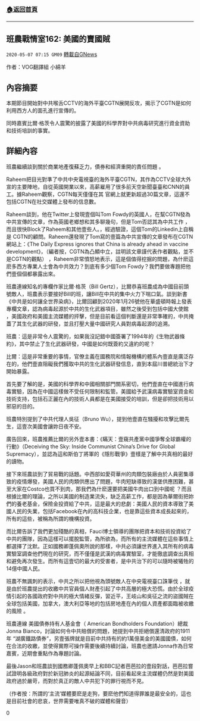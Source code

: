 ###  [:house:返回首頁](https://github.com/ourhimalayas/txt)
---

## 班農戰情室162: 美國的賣國賊
`2020-05-07 07:15 GM09` [轉載自GNews](https://gnews.org/zh-hant/196273/)

作者：VOG翻譯組 小綿羊

## 內容摘要

本期節目開始對中共喉舌CCTV的海外平臺CGTN展開反攻，揭示了CGTN是如何利用西方人的面孔進行宣傳的。

同時嘉賓比爾·格茨令人震驚的披露了美國的科學界對中共病毒研究進行資金資助和技術培訓的事實。

## 詳細內容

班農繼續談到關於商業地產復蘇乏力，債券和經濟重開的責任問題 。

Raheem把目光對準了中共中央電視臺的海外平臺CGTN，其作為CCTV全球大外宣的主要陣地，自從英國開業以來，高薪雇用了很多前天空新聞臺臺和CNN的員工。據Raheem觀察，CGTN每天僅僅在其 官網上就更新超過30篇文章，這還不包括CGTN在社交媒體上發布的信息數。

Raheem談到，他在Twitter上發現壹個叫Tom Fowdy的英國人，在幫CGTN發為中共宣傳的文章，作為英國老鄉想和其多聊幾句，但是Tom否認其為中共工作 ，而且很快Block了Raheem和其他壹些人。，經過驗證，這個Tom的Linkedin上自稱是 CGTN的顧問。Raheem還發現了Tom寫的壹篇為中共宣傳的文章發布在CGTN網站上：《The Daily Express ignores that China is already ahead in vaccine development》，（編者按，CGTN為凸顯中立，註明該文章謹代表作者觀點，並不是CGTN的觀點） ，Raheem非常憤怒地表示，這是個值得挖掘的問題，為什麽這麽多西方專業人士會為中共效力？到底有多少個Tom Fowdy？我們要做專題把他們壹個個都暴露出來。

班農連線知名的專欄作家比爾·格茨（Bill Gertz），比爾恭喜班農成為中國目前頭號敵人，班農表示要接好Bill的班，讓Bill在中共的集中火力下喘口氣。談到新書《中共是如何讓全世界染病》，比爾回顧到2020年1月26號他在華盛頓時報上發表專欄文章，認為病毒起源於中共的生化武器項目，雖然之後受到包括中國大使館 ，美國政府和美國主流媒體的抨擊，但是目前看這個判斷還是非常準確的，中共掩蓋了其生化武器的研發，並且打壓大量中國研究人員對病毒起源的追溯。

班農：這是非常令人震驚的，如果我沒記錯中國簽署了1994年的《生物武器條約》，其中禁止了生化武器研發，中國是如何既簽約又違約的呢？

比爾：這是非常重要的事情，官僚主義在國務院和情報機構的體系內壹直是廣泛存在的，他們壹直阻礙我們獲取中共的生化武器研發信息，直到本屆川普總統治下才開始暴露。

首先要了解的是，美國的科學界和中國相關部門關系密切，他們壹直在中國進行病毒實驗，因為在中國這樣做不受任何限制和監管。美國給予武漢病毒實驗室資金和技術支持，包括石正麗在內的技術人員都是在美國接受的培訓，但是卻把技術用以邪惡的目的。

班農特別提到了中共代理人吳征（Bruno Wu），提到他壹直在騷擾和攻擊比爾先生，這壹次美國會讓妳日夜不安。

廣告回來，班農推薦比爾的另外壹本書：《瞞天：壹窺共產黨中國爭奪全球霸權的行動》（Deceiving the Sky: Inside Communist China’s Drive for Global Supremacy），並認為這和斯伯丁將軍的《隱形戰爭》壹樣是了解中共真相的最好的讀物。

接下來班農談到了貿易戰的話題。中西部如愛荷華州的肉類包裝廠由於人員密集導致的疫情爆發，美國人民的肉類供應出了問題，牛肉短缺導致的漢堡供應困難，甚至大家在Costco也買不到肉，那我們為什麽還要把美國牛肉出口到中國呢 ？而且根據比爾的理論，之所以美國的制造業流失，缺乏高薪工作，都是因為華爾街把妳們的養老基金，保險金投資給了中共，這是最大的悲劇：美國人民的資本導致了美國人民的失業，包括Facebook在內的高科技企業，也是靠這些資本成長起來的，所有的這些，被稱為所謂的機構投資。

而比爾告訴了我們更加殘酷的真相，Fauci博士領導的團隊把資本和技術投資給了中共的團隊，因為這樣可以擺脫監管，為所欲為，而所有的主流媒體在這些事情上都選擇了沈默。正如國務卿蓬佩奧所說的那樣，中共必須讓世界進入其所有的病毒實驗室調查他們現在的研究，而不僅僅是武漢的病毒實驗室，才能徹底調查出真相和避免再次發生。而所有這壹切的最大的受害者，是中共治下的可以隨時被犧牲的14億中國人民。

班農不無諷刺的表示，中共之所以把他視為頭號敵人在中央電視臺口誅筆伐 ，就是由於班農提出的收繳中共官員個人財產引起了中共高層的極大恐慌。由於全球疫情引起的各國政府對中共的極大情緒反彈，習近平，王岐山和吳征之流的盜國賊在全球包括美國，加拿大，澳大利亞等地的包括房地產在內的個人資產都面臨被收繳的風險 。

班農連線 美國債券持有人基金會（ American Bondholders Foundation）總裁Jonna Bianco，討論如何令中共賠償的問題，她提到中共拒絕償還清政府的1911年 “湖廣鐵路債券”，另壹張牌就是目前中共持有的約1萬億美金的美國國債，如何在合法的收繳，並使得實際可操作需要後續持續討論，班農也邀請Jonna作為日常嘉賓，近期會重點作為專題討論。

最後Jason和班農談到國務卿蓬佩奧早上和BBC記者芭芭拉的壹段對話，芭芭拉嘗試證明各級政府對於新冠肺炎的起源結論不同，目前看起來主流媒體仍然是對美國政府過於嚴苛，而對於真正的敵人中共犯下的罪行視而不見。

（作者按：所謂的‘主流’媒體要麽是走狗，要麽他們知道得罪誰是最安全的，這也是目前社會的悲哀，世界需要唯真不破的媒體和聲音）

0
